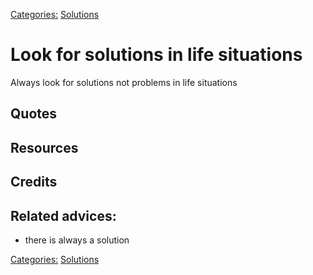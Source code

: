 [Categories:](../Categories/index.md) [Solutions](../Categories/Solutions.md)
# Look for solutions in life situations

Always look for solutions not problems in life situations

## Quotes

## Resources

## Credits

## Related advices:

- there is always a solution

[Categories:](../Categories/index.md) [Solutions](../Categories/Solutions.md)